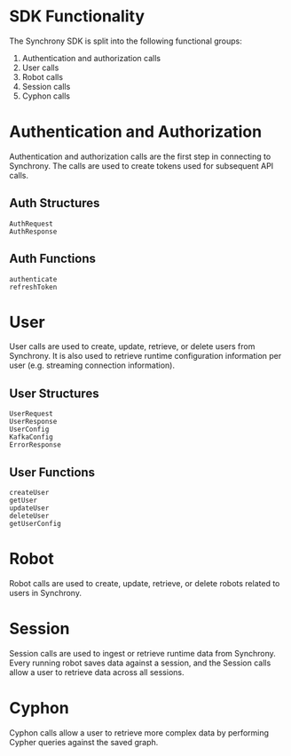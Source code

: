 # SDK Functionality
The Synchrony SDK is split into the following functional groups:
1. Authentication and authorization calls
1. User calls
1. Robot calls
1. Session calls
1. Cyphon calls

# Authentication and Authorization
Authentication and authorization calls are the first step in connecting to Synchrony. The calls are used to create tokens used for subsequent API calls.

## Auth Structures
```@docs
AuthRequest
AuthResponse
```

## Auth Functions
```@docs
authenticate
refreshToken
```

# User
User calls are used to create, update, retrieve, or delete users from Synchrony. It is also used to retrieve runtime configuration information per user (e.g. streaming connection information).

## User Structures
```@docs
UserRequest
UserResponse
UserConfig
KafkaConfig
ErrorResponse
```

## User Functions
```@docs
createUser
getUser
updateUser
deleteUser
getUserConfig
```

# Robot
Robot calls are used to create, update, retrieve, or delete robots related to users in Synchrony.

# Session
Session calls are used to ingest or retrieve runtime data from Synchrony. Every running robot saves data against a session, and the Session calls allow a user to retrieve data across all sessions.

# Cyphon
Cyphon calls allow a user to retrieve more complex data by performing Cypher queries against the saved graph.
